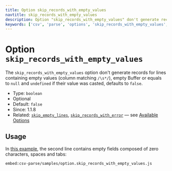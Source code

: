 ```yaml
---
title: Option skip_records_with_empty_values
navtitle: skip_records_with_empty_values
description: Option "skip_records_with_empty_values" don't generate records for lines containing empty values.
keywords: ['csv', 'parse', 'options', 'skip_records_with_empty_values', 'columns']
---
```


# Option `skip_records_with_empty_values`

The `skip_records_with_empty_values` option don't generate records for lines containing empty values (column matching `/\s*/`), empty Buffer or equals to `null` and `undefined` if their value was casted, defaults to `false`.

* Type: `boolean`
* Optional
* Default: `false`
* Since: 1.1.8
* Related: [`skip_empty_lines`](/parse/options/skip_empty_lines/), [`skip_records_with_error`](/parse/options/skip_records_with_error/) &mdash; see [Available Options](/parse/options/#available-options)

## Usage

In [this example](https://github.com/adaltas/node-csv/blob/master/packages/csv-parse/samples/option.skip_records_with_empty_values.js), the second line contains empty fields composed of zero characters, spaces and tabs:

`embed:csv-parse/samples/option.skip_records_with_empty_values.js`
